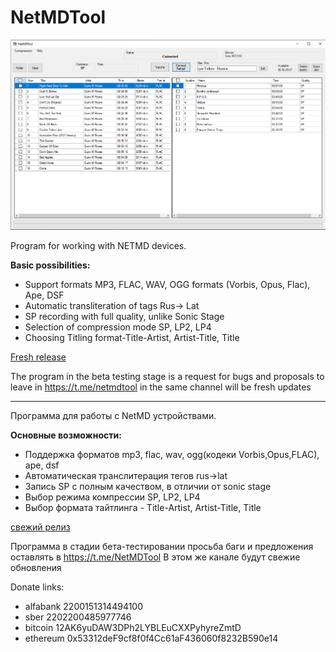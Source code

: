 # NetMDTool
![](https://github.com/cadavrezzz/NetMDTool/blob/main/2023-01-11_23-50-09.png)

Program for working with NETMD devices.

**Basic possibilities:**

- Support formats MP3, FLAC, WAV, OGG formats (Vorbis, Opus, Flac), Ape, DSF
- Automatic transliteration of tags Rus-> Lat
- SP recording with full quality, unlike Sonic Stage
- Selection of compression mode SP, LP2, LP4
- Choosing Titling format-Title-Artist, Artist-Title, Title

[Fresh release](https://github.com/cadavrezzz/NetMDTool/releases/)

The program in the beta testing stage is a request for bugs and proposals to leave in https://t.me/netmdtool in the same channel will be fresh updates

----------------------------------------------------------------------------------------------------------------------------------------------------------

Программа для работы с NetMD устройствами.

**Основные возможности:**
- Поддержка форматов mp3, flac, wav, ogg(кодеки Vorbis,Opus,FLAC), ape, dsf
- Автоматическая транcлитерация тегов rus->lat
- Запись SP с полным качеством, в отличии от sonic stage
- Выбор режима компрессии SP, LP2, LP4
- Выбор формата тайтлинга - Title-Artist, Artist-Title, Title

[свежий релиз](https://github.com/cadavrezzz/NetMDTool/releases/)

Программа в стадии бета-тестировании
просьба баги и предложения оставлять
в https://t.me/NetMDTool
В этом же канале будут свежие обновления

Donate links:
- alfabank 2200151314494100
- sber 2202200485977746
- bitcoin 12AK6yuDAW3DPh2LYBLEuCXXPyhyreZmtD
- ethereum 0x53312deF9cf8f0f4Cc61aF436060f8232B590e14
